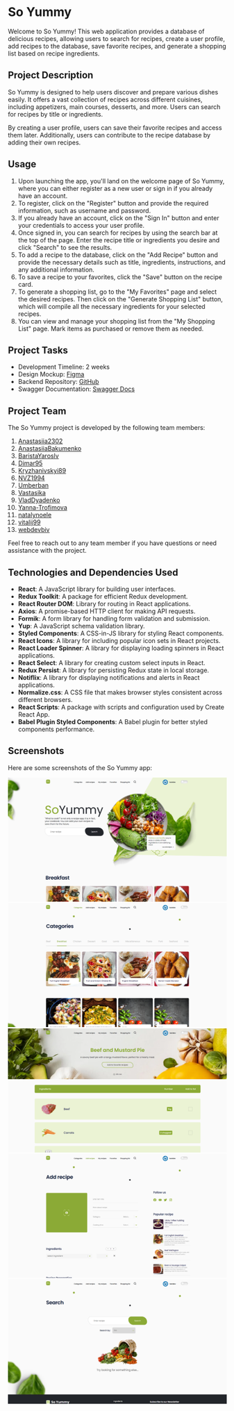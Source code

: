 # So Yummy

Welcome to So Yummy! This web application provides a database of delicious
recipes, allowing users to search for recipes, create a user profile, add
recipes to the database, save favorite recipes, and generate a shopping list
based on recipe ingredients.

## Project Description

So Yummy is designed to help users discover and prepare various dishes easily.
It offers a vast collection of recipes across different cuisines, including
appetizers, main courses, desserts, and more. Users can search for recipes by
title or ingredients.

By creating a user profile, users can save their favorite recipes and access
them later. Additionally, users can contribute to the recipe database by adding
their own recipes.

## Usage

1. Upon launching the app, you'll land on the welcome page of So Yummy, where
   you can either register as a new user or sign in if you already have an
   account.
2. To register, click on the "Register" button and provide the required
   information, such as username and password.
3. If you already have an account, click on the "Sign In" button and enter your
   credentials to access your user profile.
4. Once signed in, you can search for recipes by using the search bar at the top
   of the page. Enter the recipe title or ingredients you desire and click
   "Search" to see the results.
5. To add a recipe to the database, click on the "Add Recipe" button and provide
   the necessary details such as title, ingredients, instructions, and any
   additional information.
6. To save a recipe to your favorites, click the "Save" button on the recipe
   card.
7. To generate a shopping list, go to the "My Favorites" page and select the
   desired recipes. Then click on the "Generate Shopping List" button, which
   will compile all the necessary ingredients for your selected recipes.
8. You can view and manage your shopping list from the "My Shopping List" page.
   Mark items as purchased or remove them as needed.

## Project Tasks

- Development Timeline: 2 weeks
- Design Mockup:
  [Figma](https://www.figma.com/file/rj6kSC63HyaVsHXqMtt3Cv/So-Yummy?type=design&node-id=0-1&mode=design)
- Backend Repository: [GitHub](https://github.com/natalynoele/yummy-backend)
- Swagger Documentation:
  [Swagger Docs](https://yummy-service.onrender.com/api-docs/#/)

## Project Team

The So Yummy project is developed by the following team members:

1. [Anastasiia2302](https://github.com/Anastasiia2302)
2. [AnastasiiaBakumenko](https://github.com/AnastasiiaBakumenko)
3. [BaristaYaroslv](https://github.com/BaristaYaroslv)
4. [Dimar95](https://github.com/Dimar95)
5. [Kryzhanivskyi89](https://github.com/Kryzhanivskyi89)
6. [NVZ1994](https://github.com/NVZ1994)
7. [Umberban](https://github.com/Umberban)
8. [Vastasika](https://github.com/Vastasika)
9. [VladDyadenko](https://github.com/VladDyadenko)
10. [Yanna-Trofimova](https://github.com/Yanna-Trofimova)
11. [natalynoele](https://github.com/natalynoele)
12. [vitalij99](https://github.com/vitalij99)
13. [webdevbiv](https://github.com/webdevbiv)

Feel free to reach out to any team member if you have questions or need
assistance with the project.

## Technologies and Dependencies Used

- **React**: A JavaScript library for building user interfaces.
- **Redux Toolkit**: A package for efficient Redux development.
- **React Router DOM**: Library for routing in React applications.
- **Axios**: A promise-based HTTP client for making API requests.
- **Formik**: A form library for handling form validation and submission.
- **Yup**: A JavaScript schema validation library.
- **Styled Components**: A CSS-in-JS library for styling React components.
- **React Icons**: A library for including popular icon sets in React projects.
- **React Loader Spinner**: A library for displaying loading spinners in React
  applications.
- **React Select**: A library for creating custom select inputs in React.
- **Redux Persist**: A library for persisting Redux state in local storage.
- **Notiflix**: A library for displaying notifications and alerts in React
  applications.
- **Normalize.css**: A CSS file that makes browser styles consistent across
  different browsers.
- **React Scripts**: A package with scripts and configuration used by Create
  React App.
- **Babel Plugin Styled Components**: A Babel plugin for better styled
  components performance.



## Screenshots

Here are some screenshots of the So Yummy app:

![Main Page](screenshots/mainPage.png)
![Categories Page](screenshots/categoriesPage.png)
![Recipe Page](screenshots/recipePage.png)
![Add Recipe Page](screenshots/addRecipePage.png)
![Search Page](screenshots/searchPage.png)
